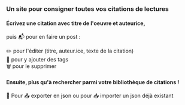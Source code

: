 ### Un site pour consigner toutes vos citations de lectures

#### Écrivez une citation avec titre de l'oeuvre et auteurice,
puis 📬 pour en faire un post :

✏️ pour l'éditer (titre, auteur.ice, texte de la citation) <br>
🔖 pour y ajouter des tags <br>
🗑️ pour le supprimer

#### Ensuite, plus qu'à rechercher parmi votre bibliothèque de citations !

📁 Pour 📤 exporter en json ou pour 📥 importer un json déjà existant
